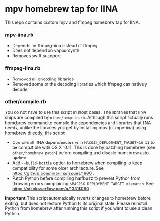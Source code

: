 # mpv homebrew tap for IINA

This repo contains custom mpv and ffmpeg homebrew tap for IINA.

### mpv-iina.rb
- Depends on ffmpeg-iina instead of ffmpeg
- Does not depend on vapoursynth
- Removes swift supoport

### ffmpeg-iina.rb
- Removed all encoding libraries
- Removed some of the decoding libraries which ffmpeg can natively decode

### other/compile.rb
You do not have to use this script in most cases. The libraries that IINA ships are compiled by `other/compile.rb`. Although this script actually runs homebrew command to compile the dependencies and libraries that IINA needs, unlike the libraries you get by installing mpv (or mpv-iina) using homebrew directly, this script:

- Compile all IINA dependencies with `MACOSX_DEPLOTMENT_TARGET=10.11` to be compatible with OS X 10.11. This is done by patching homebrew (see `other/homebrew.patch`) before compiling and disable homebrew auto update.
- Add `--build-bottle` option to homebrew when compiling to keep compatibility for some older architecture. See https://github.com/iina/iina/issues/1660 .
- Patch Python before compiling harfbuzz to prevent Python from throwing errors complaining `$MACOSX_DEPLOYMENT_TARGET mismatch`. See https://stackoverflow.com/a/13315980 .

**Important** This script automatically reverts changes to homebrew before exiting, but does not restore Python to its original state. Please reinstall Python from homebrew after running this script if you want to use a clean Python.
